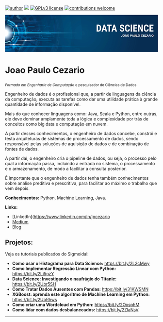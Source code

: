 [![author](https://img.shields.io/badge/author-carlosfab-red.svg)](https://www.linkedin.com/in/jpcezario) [![](https://img.shields.io/badge/python-3.7+-blue.svg)](https://www.python.org/downloads/release/python-365/) [![GPLv3 license](https://img.shields.io/badge/License-GPLv3-blue.svg)](http://perso.crans.org/besson/LICENSE.html) [![contributions welcome](https://img.shields.io/badge/contributions-welcome-brightgreen.svg?style=flat)](https://github.com/carlosfab/data_science/issues)

<p align="center">
  <img src="banner.png" >
</p>

# Joao Paulo Cezario
<sub> *Formado em Engenharia de Computação* e pesquisador de Ciências de Dados</sub>

Engenheiro de dados é o profissional que, a partir de linguagens da ciência da computação, executa as tarefas como dar uma utilidade prática à grande quantidade de informação disponível.

Mais do que conhecer linguagens como: Java, Scala e Python, entre outras, ele deve dominar amplamente toda a lógica e complexidade por trás de conceitos como big data e computação em nuvem.

A partir desses conhecimentos, o engenheiro de dados concebe, constrói e testa arquiteturas de sistemas de processamento de dados, sendo responsável pelas soluções de aquisição de dados e de combinação de fontes de dados.

A partir daí, o engenheiro cria o pipeline de dados, ou seja, o processo pelo qual a informação passa, incluindo a entrada no sistema, o processamento e o armazenamento, de modo a facilitar a consulta posterior.

É importante que o engenheiro de dados tenha também conhecimentos sobre análise preditiva e prescritiva, para facilitar ao máximo o trabalho que vem depois. 

**Conhecimentos:** Python, Machine Learning, Java.

**Links:**
* [LinkedIn](https://www.linkedin.com/in/jpcezario 
* [Medium](https://www.medium.com)
* [Blog](http://sigmoidal.ai)


## Projetos:
Veja os tutoriais publicados do Sigmoidal:

* **Como usar o Histograma para Data Science:** https://bit.ly/2L2cMwy
* **Como Implementar Regressão Linear com Python:** https://bit.ly/2Li5pzY
* **Data Science: Investigando o naufrágio do Titanic:** https://bit.ly/2Ubr5SH
* **Como Tratar Dados Ausentes com Pandas:** https://bit.ly/31KWSMN
* **XGBoost: aprenda este algoritmo de Machine Learning em Python:** https://bit.ly/2UbRhws
* **Como criar uma Wordcloud em Python:** https://bit.ly/2OxsphM
* **Como lidar com dados desbalanceados:** https://bit.ly/2ZlaNsV

---
